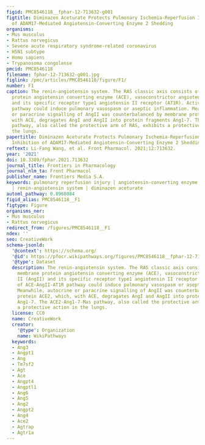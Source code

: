 ```yaml
---
figid: PMC8546118__fphar-12-713632-g001
figtitle: Diminazen Aceturate Protects Pulmonary Ischemia-Reperfusion Injury via Inhibition
  of ADAM17-Mediated Angiotensin-Converting Enzyme 2 Shedding
organisms:
- Mus musculus
- Rattus norvegicus
- Severe acute respiratory syndrome-related coronavirus
- H5N1 subtype
- Homo sapiens
- Trypanosoma congolense
pmcid: PMC8546118
filename: fphar-12-713632-g001.jpg
figlink: /pmc/articles/PMC8546118/figure/F1/
number: F1
caption: The renin-angiotensin system. The RAS classic axis consists of the membrane
  protein angiotensin converting enzyme (ACE), vasoconstrictor angiotensin II (AngII)
  and its specific receptor type1 angiotensin II receptor (AT1R). Activation of ACE-AngII-AT1R
  pathway could induce pulmonary vasospasm or aseptic inflammation. Meanwhile, autocrine
  or paracrine signalling of AngII was counterbalanced by membrane protein ACE2, which,
  with ACE, degragates AngI and AngII into protein fragments Ang1-7. The ACE2-Ang1-7-Mas
  pathway, also called the protective arm of RAS, exhibits a protective action in
  the lungs.
papertitle: Diminazen Aceturate Protects Pulmonary Ischemia-Reperfusion Injury via
  Inhibition of ADAM17-Mediated Angiotensin-Converting Enzyme 2 Shedding.
reftext: Li-Fang Wang, et al. Front Pharmacol. 2021;12:713632.
year: '2021'
doi: 10.3389/fphar.2021.713632
journal_title: Frontiers in Pharmacology
journal_nlm_ta: Front Pharmacol
publisher_name: Frontiers Media S.A.
keywords: pulmonary reperfusion injury | angiotensin-converting enzyme 2 | ACE2 shedding
  | renin-angiotensin system | diminazen aceturate
automl_pathway: 0.8968084
figid_alias: PMC8546118__F1
figtype: Figure
organisms_ner:
- Mus musculus
- Rattus norvegicus
redirect_from: /figures/PMC8546118__F1
ndex: ''
seo: CreativeWork
schema-jsonld:
  '@context': https://schema.org/
  '@id': https://pfocr.wikipathways.org/figures/PMC8546118__fphar-12-713632-g001.html
  '@type': Dataset
  description: The renin-angiotensin system. The RAS classic axis consists of the
    membrane protein angiotensin converting enzyme (ACE), vasoconstrictor angiotensin
    II (AngII) and its specific receptor type1 angiotensin II receptor (AT1R). Activation
    of ACE-AngII-AT1R pathway could induce pulmonary vasospasm or aseptic inflammation.
    Meanwhile, autocrine or paracrine signalling of AngII was counterbalanced by membrane
    protein ACE2, which, with ACE, degragates AngI and AngII into protein fragments
    Ang1-7. The ACE2-Ang1-7-Mas pathway, also called the protective arm of RAS, exhibits
    a protective action in the lungs.
  license: CC0
  name: CreativeWork
  creator:
    '@type': Organization
    name: WikiPathways
  keywords:
  - Ang3
  - Angpt1
  - Ang
  - Tm7sf2
  - Agt
  - Ace
  - Angpt4
  - Angptl1
  - Ang6
  - Ang5
  - Ang2
  - Angpt2
  - Ang4
  - Ace2
  - Agtrap
  - Agtr1a
---
```


